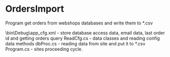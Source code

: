 # OrdersImport
Program get orders from webshops databases and write them to *.csv


\bin\Debug\app_cfg.xml  - store database access data, email data, last order id and getting orders query
ReadCfg.cs - data classes and reading config data methods
dbProc.cs - reading data from site and put it to *.csv
Program.cs - sites proceeding cycle.
